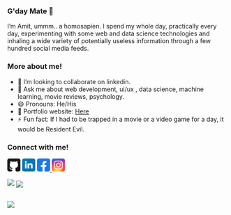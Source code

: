 ### G'day Mate 👋

I’m Amit, ummm.. a homosapien. I spend my whole day, practically every day, experimenting with some web and data science technologies and inhaling a wide variety of potentially useless information through a few hundred social media feeds.

### More about me!

- 👯 I’m looking to collaborate on linkedin.
- 💬 Ask me about web development, ui/ux , data science, machine learning, movie reviews, psychology.
- 😄 Pronouns: He/His
- 💼 Portfolio website: <a href="http://www.amatrix.42web.io/Personal">Here</a>
- ⚡ Fun fact: If I had to be trapped in a movie or a video game for a day, it would be Resident Evil.

### Connect with me!
<!-- <p align = "center"> -->
<a href =https://github.com/ammy20019 target='blank'> <img src=https://github.com/edent/SuperTinyIcons/blob/master/images/svg/github.svg height='30' weight='30'/></a>
<a href =https://www.linkedin.com/in/amit-kumar-sahu-7aab19169 target='blank'> <img src=https://github.com/edent/SuperTinyIcons/blob/master/images/svg/linkedin.svg height='30' weight='30'/></a> 
<a href = https://www.facebook.com/amitksahu.official target='blank'> <img src=https://github.com/edent/SuperTinyIcons/blob/master/images/svg/facebook.svg height='30' weight='30'/>
<a href = https://www.instagram.com/amitsahu.official/ target='blank'> <img src=https://github.com/edent/SuperTinyIcons/blob/master/images/svg/instagram.svg height='30' weight='30'/></a>
<!--   </p> -->

<img src="https://github-readme-stats.vercel.app/api?username=ammy20019&&show_icons=true&title_color=ffffff&icon_color=bb2acf&text_color=daf7dc&bg_color=151515" />

<!-- <div align="center">
  <img src="https://github-readme-stats.vercel.app/api/top-langs/?username=ammy20019&theme=monokai&show_icons=true" />
  </div>   -->
  
<a href="https://github.com/ammy20019">
  <img align="center" src="https://github-readme-stats.anuraghazra1.vercel.app/api/top-langs/?username=ammy20019&layout=compact&theme=radical" />
</a><br><br>

![](https://komarev.com/ghpvc/?username=ammy20019&amp;label=PROFILE+VIEWS)

